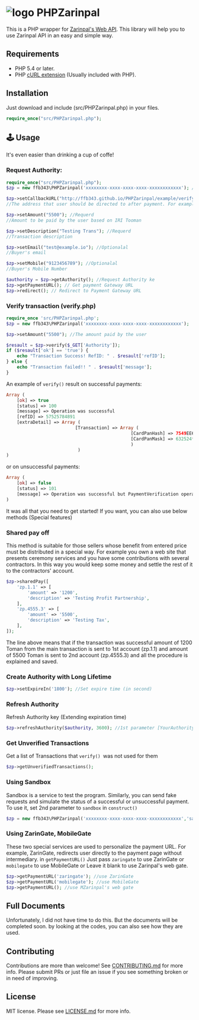 # ![logo](https://cdn.pbrd.co/images/HvKaXwC.png) PHPZarinpal 
This is a PHP wrapper for [Zarinpal's Web API](https://zarinpal.com/). This library will help you to use Zarinpal API in an easy and simple way.

## Requirements
* PHP 5.4 or later.
* PHP [cURL extension](http://php.net/manual/en/book.curl.php) (Usually included with PHP).

##  Installation
Just download and include (src/PHPZarinpal.php) in your files.
```php
require_once("src/PHPZarinpal.php");
```
## 🕹 Usage
It's even easier than drinking a cup of coffe!
### Request Authority:
```php
require_once("src/PHPZarinpal.php");
$zp = new ffb343\PHPZarinpal('xxxxxxxx-xxxx-xxxx-xxxx-xxxxxxxxxxxx'); // Just pass your Merchant ID

$zp->setCallbackURL("http://ffb343.github.io/PHPZarinpal/example/verify.php"); //Requerd
//The address that user should be directed to after payment. For example your verify.php file

$zp->setAmount("5500"); //Requerd
//Amount to be paid by the user based on IRI Tooman

$zp->setDescription("Testing Trans"); //Requerd
//Transaction description

$zp->setEmail("test@example.io"); //Optionalal
//Buyer's email

$zp->setMobile("9123456789"); //Optionalal
//Buyer's Mobile Number

$authority = $zp->getAuthority(); //Request Authority ke
$zp->getPaymentURL(); // Get payment Gateway URL
$zp->redirect(); // Redirect to Payment Gateway URL
```
### Verify transaction (verify.php)
```php
require_once 'src/PHPZarinpal.php';
$zp = new ffb343\PHPZarinpal('xxxxxxxx-xxxx-xxxx-xxxx-xxxxxxxxxxxx');

$zp->setAmount("5500"); //The amount paid by the user

$resault = $zp->verify($_GET['Authority']);
if ($resault['ok'] == 'true') {
	echo "Transaction Success! RefID: " . $resault['refID'];
} else {
	echo "Transaction failed!! " . $resault['message'];
}
```
An example of ``verify()`` result on successful payments:
```php
Array ( 
	[ok] => true 
	[status] => 100 
	[message] => Operation was successful 
	[refID] => 57525784891 
	[extraDetail] => Array ( 
						  [Transaction] => Array ( 
											   [CardPanHash] => 7549EE67xxxxxxxxxxxxxxxB4099DAC 
											   [CardPanMask] => 632524******7037 
											   ) 
						   ) 
)
```
or on unsuccessful payments:
```php
Array ( 
	[ok] => false 
	[status] => 101 
	[message] => Operation was successful but PaymentVerification operation on this transaction have already been done
)
```
It was all that you need to get started!
If you want, you can also use below methods (Special features)

### Shared pay off
This method is suitable for those sellers whose benefit from entered price must be distributed in a special way. For example you own a web site that presents ceremony services and you have some contributions with several contractors. In this way you would keep some money and settle the rest of it to the contractors' account.
```php
$zp->sharedPay([
	'zp.1.1' => [
		'amount' => '1200',
		'description' => 'Testing Profit Partnership',
	],
	'zp.4555.3' => [
		'amount' => '5500',
		'description' => 'Testing Tax',
	],
]);
```
The line above means that if the transaction was successful amount of 1200 Toman from the main transaction is sent to 1st account (zp.1.1) and amount of 5500 Toman is sent to 2nd account (zp.4555.3) and all the procedure is explained and saved.
### Create Authority with Long Lifetime
```php
$zp->setExpireIn('1800'); //Set expire time (in second)
```
### Refresh Authority
Refresh Authority key (Extending expiration time)
```php
$zp->refreshAuthority($authority, 3600); //1st parameter [YourAuthority] and 2nd parameter [TimeInSecond]
```
### Get Unverified Transactions
Get a list of Transactions that ``verify() ``was not used for them
```php
$zp->getUnverifiedTransactions();
```
### Using Sandbox
Sandbox is a service to test the program.
Similarly, you can send fake requests and simulate the status of a successful or unsuccessful payment.
To use it, set 2nd parameter to ``sandbox`` in ``construct()``
```php
$zp = new ffb343\PHPZarinpal('xxxxxxxx-xxxx-xxxx-xxxx-xxxxxxxxxxxx','sandbox');
```
### Using ZarinGate, MobileGate
These two special services are used to personalize the payment URL.
For example, ZarinGate, redirects user directly to the payment page without intermediary.
in ```getPaymentURL()``` Just pass ``zaringate`` to use ZarinGate or ``mobilegate`` to use MobileGate or Leave it blank to use Zarinpal's web gate.
```php
$zp->getPaymentURL('zaringate'); //use ZarinGate
$zp->getPaymentURL('mobilegate'); //use MobileGate
$zp->getPaymentURL(); //use MZarinpal's web gate
```
## Full Documents
Unfortunately, I did not have time to do this. But the documents will be completed soon. by looking at the codes, you can also see how they are used.

## Contributing
Contributions are more than welcome! See [CONTRIBUTING.md](https://github.com/ffb343/PHPZarinpal/blob/master/CONTRIBUTING.md) for more info. 
Please submit PRs or just file an issue if you see something broken or in need of improving.
## License
MIT license. Please see [LICENSE.md](https://github.com/ffb343/PHPZarinpal/blob/master/LICENSE) for more info.
